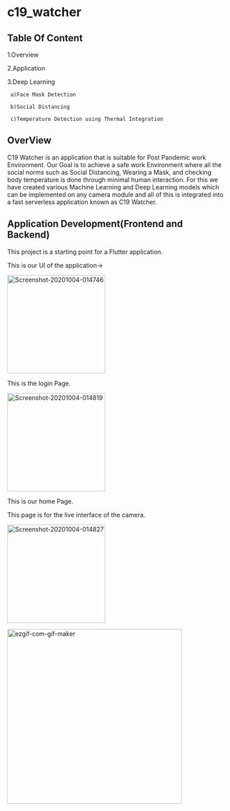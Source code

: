 # c19_watcher

## Table Of Content
 1.Overview
 
 2.Application 
 
 3.Deep Learning
 
     a)Face Mask Detection
     
     b)Social Distancing
     
     c)Temperature Detection using Thermal Integration
     
 
 
## OverView
C19 Watcher is an application that is suitable for Post Pandemic work Environment.
Our Goal is to achieve a safe work Environment where all the social norms such as Social Distancing, Wearing a Mask, and checking body temperature is done through minimal human interaction.
For this we have created various Machine Learning and Deep Learning models which can be implemented on any camera module and all of this is integrated into a fast serverless application known as C19 Watcher.


## Application Development(Frontend and Backend)

This project is a starting point for a Flutter application.

This is our UI of the application->

  <a href="https://ibb.co/bdbKtZ1"><img width="225px" src="https://i.ibb.co/s3WV7Gj/Screenshot-20201004-014746.jpg" alt="Screenshot-20201004-014746" border="0"></a>
  
  This is the login Page.
  
  <a href="https://ibb.co/3RNjp43"><img width="225px" src="https://i.ibb.co/5K8SrG0/Screenshot-20201004-014819.jpg" alt="Screenshot-20201004-014819" border="0"></a>
  
  This is our home Page.
  
  This page is for the live interface of the camera.
  
  <a href="https://ibb.co/YTG33XS"><img width="225px" src="https://i.ibb.co/vv8HHhW/Screenshot-20201004-014827.jpg" alt="Screenshot-20201004-014827" border="0"></a>
  
  
  <a href="https://imgbb.com/"><img width="400px" src="https://i.ibb.co/x6jzwR5/ezgif-com-gif-maker.gif" alt="ezgif-com-gif-maker" border="0"></a>

